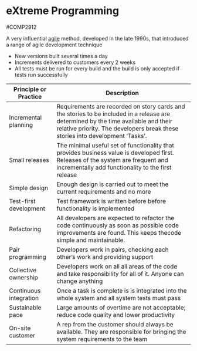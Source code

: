 # eXtreme Programming
#COMP2912 

A very influential [agile](Agile.md) method, developed in the late 1990s, that introduced a range of agile development technique
- New versions built several times a day
- Increments delivered to customers every 2 weeks
- All tests must be run for every build and the build is only accepted if tests run successfully

| Principle or Practice | Description |
| ---- | ---- |
| Incremental planning | Requirements are recorded on story cards and the stories to be included in a release are determined by the time available and their relative priority. The developers break these stories into development ‘Tasks’. |
| Small releases | The minimal useful set of functionality that provides business value is developed first. Releases of the system are frequent and incrementally add functionality to the first release |
| Simple design | Enough design is carried out to meet the current requirements and no more |
| Test-first development | Test framework is written before before functionality is implemented |
| Refactoring | All developers are expected to refactor the code continuously as soon as possible code improvements are found. This keeps thecode simple and maintainable. |
| Pair programming | Developers work in pairs, checking each other’s work and providing support |
| Collective ownership | Developers work on all all areas of the code and take responsibility for all of it. Anyone can change anything |
| Continuous integration | Once a task is complete is is integrated into the whole system and all system tests must pass |
| Sustainable pace | Large amounts of overtime are not acceptable; reduce code quality and lower productivity |
| On-site customer | A rep from the customer should always be available. They are responsible for bringing the system requirements to the team |